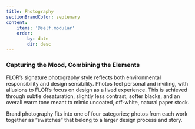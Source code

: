 ```yaml
---
title: Photography
sectionBrandColor: septenary
content:
    items: '@self.modular'
    order:
        by: date
        dir: desc
---
```


### Capturing the Mood, Combining the Elements

FLOR’s signature photography style reflects both environmental responsibility and design sensibility. Photos feel personal and inviting, with allusions to FLOR’s focus on design as a lived experience. This is achieved through subtle desaturation, slightly less contrast, softer blacks, and an overall warm tone meant to mimic uncoated, off-white, natural paper stock. 

Brand photography fits into one of four categories; photos from each work together as “swatches” that belong to a larger design process and story.